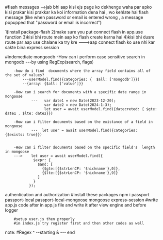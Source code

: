 #flash messages -->jab bhi aap kisi ejs page ko dekhenge waha par  apko kisi prakar kisi prakkar ka koi information dena hai , wo kehlate hai flash message (like when password or email is entered wrong , a message popupped that "password or email is incorrect")

1)install package-flash
2)make sure you put connect flash in app.use function
3)kisi bhi route mein aap ko flash create karna hai
4)kisi bhi dusre route par aap use chalane ka  try kre
--->aap connect flash ko use nhi kar sakte bina express session 


#indemediate mongoodb
        -How can i perform case sensitive search in mongodb
            ---by using RegExp(search, flags) 


        -how do i find  documents where the array field contains all of the set of values?
            ---userModel.find({categories: {  $all: ['mongodb']}})
            --{array: {$all: ['value']}}

        -How can i search for documents with a specific date range in mongoose
                ---   var date1 = new Date(2023-12-20);
                      var date2 = new Date(2024-1-3);
                      let user = await userModel.find({datecreted: { $gte: date1 , $lte: date2}}) 

        -How can i filter documents based on the existance of a field in mongoose
                ---  let user = await userModel.find({categories: {$exists: true}})

 
        -How can i filter documents based on the specific field's  length in mongoose  
        --->    let user = await userModel.find({
                 $expr: {
                   $and: [
                     {$gte:[{$strLenCP: '$nickname'},0]},
                     {$lte:[{$strLenCP: '$nickname'},9]}
                   ]
                 }
               });

        

authentication and authorization
        #install these packages
           npm i passport passport-local passport-local-mongoose mongoose
           express-session
        #write app.js code after in app.js file and write it after view engine and before logger

        #setup user.js then properly
        #in index.js try register first and then other codes as well 



note:
#Regex 
^ --starting 
& --- end 